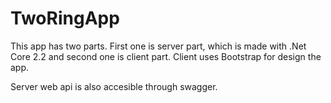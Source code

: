 # TwoRingApp

This app has two parts. First one is server part, which is made with .Net Core 2.2 and second one is client part. Client uses Bootstrap
for design the app.

Server web api is also accesible through swagger.
